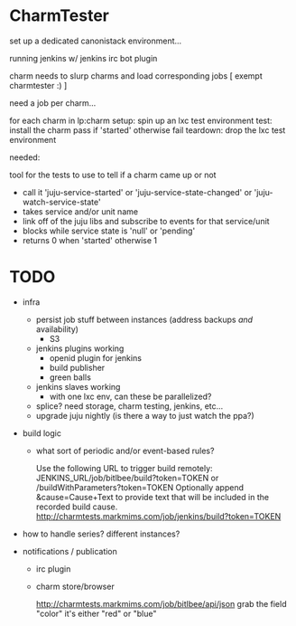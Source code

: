 
# CharmTester

set up a dedicated canonistack environment...

running jenkins
w/ jenkins irc bot plugin

charm needs to slurp charms and load corresponding jobs
[ exempt charmtester :) ]

need a job per charm...

for each charm in lp:charm
  setup:
    spin up an lxc test environment
  test:
    install the charm
    pass if 'started' otherwise fail
  teardown:
    drop the lxc test environment


needed:

tool for the tests to use to tell if a charm came up or not
  - call it 'juju-service-started' or 'juju-service-state-changed' or 'juju-watch-service-state'
  - takes service and/or unit name
  - link off of the juju libs and subscribe to events for that service/unit
  - blocks while service state is 'null' or 'pending'
  - returns 0 when 'started' otherwise 1


# TODO

- infra 
  - persist job stuff between instances (address backups _and_ availability)
    - S3
  - jenkins plugins working
    - openid plugin for jenkins
    - build publisher
    - green balls
  - jenkins slaves working
    - with one lxc env, can these be parallelized?
  - splice?  need storage, charm testing, jenkins, etc...
  - upgrade juju nightly (is there a way to just watch the ppa?)

- build logic
  - what sort of periodic and/or event-based rules?

    Use the following URL to trigger build remotely: JENKINS_URL/job/bitlbee/build?token=TOKEN or /buildWithParameters?token=TOKEN
    Optionally append &cause=Cause+Text to provide text that will be included in the recorded build cause.
    http://charmtests.markmims.com/job/jenkins/build?token=TOKEN

- how to handle series? different instances?

- notifications / publication

  - irc plugin

  - charm store/browser

    http://charmtests.markmims.com/job/bitlbee/api/json
    grab the field "color" it's either "red" or "blue"



